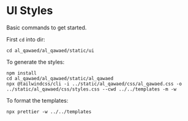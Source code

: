 # UI Styles

Basic commands to get started.

First `cd` into dir:

```console
cd al_qawaed/al_qawaed/static/ui
```

To generate the styles:

```console
npm install
cd al_qawaed/al_qawaed/static/al_qawaed
npx @tailwindcss/cli -i ../static/al_qawaed/css/al_qawaed.css -o ../static/al_qawaed/css/styles.css --cwd ../../templates -m -w
```

To format the templates:

```console
npx prettier -w ../../templates
```
